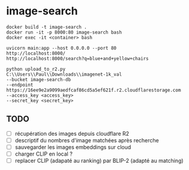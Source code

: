 # image-search

```shell
docker build -t image-search .
docker run -it -p 8000:80 image-search bash
docker exec -it <container> bash
```

```shell
uvicorn main:app --host 0.0.0.0 --port 80
http://localhost:8000/
http://localhost:8000/search?q=blue+and+yellow+chairs
```

```shell
python upload_to_r2.py 
C:\\Users\\Paul\\Downloads\\imagenet-1k_val 
--bucket image-search-db 
--endpoint https://16ee9e2a9099aedfcaf86cd5a5ef621f.r2.cloudflarestorage.com
--access_key <access_key>
--secret_key <secret_key>
```

## TODO

- [ ] récupération des images depuis cloudflare R2
- [ ] descriptif du nombres d'image matchées après recherche
- [ ] sauvegarder les images embeddings sur cloud
- [ ] charger CLIP en local ?
- [ ] replacer CLIP (adapaté au ranking) par BLIP-2 (adapté au matching)
